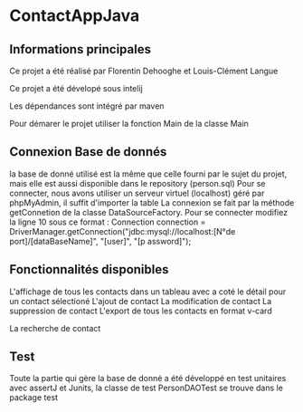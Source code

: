 # ContactAppJava

## Informations principales

Ce projet a été réalisé par Florentin Dehooghe et Louis-Clément Langue

Ce projet a été dévelopé sous intelij

Les dépendances sont intégré par maven

Pour démarer le projet utiliser la fonction Main de la classe Main

## Connexion Base de donnés
la base de donné utilisé est la même que celle fourni par le sujet du projet, mais elle est aussi disponible dans le repository (person.sql)
Pour se connecter, nous avons utiliser un serveur virtuel (localhost) géré par phpMyAdmin, il suffit d'importer la table
La connexion se fait par la méthode getConnetion de la classe DataSourceFactory. 
Pour se connecter modifiez la ligne 10 sous ce format :
Connection connection = DriverManager.getConnection("jdbc:mysql://localhost:[N°de port]/[dataBaseName]", "[user]", "[p assword]");

## Fonctionnalités disponibles
L'affichage de tous les contacts dans un tableau avec a coté le détail pour un contact sélectioné
L'ajout de contact
La modification de contact
La suppression de contact
L'export de tous les contacts en format v-card

La recherche de contact

## Test
Toute la partie qui gère la base de donné a été développé en test unitaires avec assertJ et Junits, la classe de test PersonDAOTest se trouve dans le package test 
